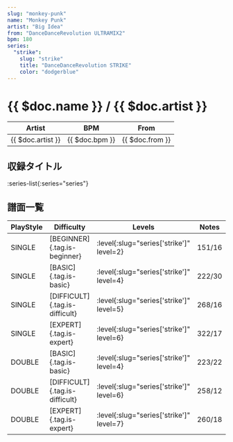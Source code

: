 ```yaml
---
slug: "monkey-punk"
name: "Monkey Punk"
artist: "Big Idea"
from: "DanceDanceRevolution ULTRAMIX2"
bpm: 180
series:
  "strike":
    slug: "strike"
    title: "DanceDanceRevolution STRIKE"
    color: "dodgerblue"
---
```


# {{ $doc.name }} / {{ $doc.artist }}

|Artist|BPM|From|
|------|---|----|
|{{ $doc.artist }}|{{ $doc.bpm }}|{{ $doc.from }}|

## 収録タイトル

:series-list{:series="series"}

## 譜面一覧

|PlayStyle|Difficulty|Levels|Notes|Movie|
|---------|----------|------|-----|-----|
|SINGLE|[BEGINNER]{.tag.is-beginner}|:level{:slug="series['strike']" level=2}|151/16||
|SINGLE|[BASIC]{.tag.is-basic}|:level{:slug="series['strike']" level=4}|222/30||
|SINGLE|[DIFFICULT]{.tag.is-difficult}|:level{:slug="series['strike']" level=5}|268/16||
|SINGLE|[EXPERT]{.tag.is-expert}|:level{:slug="series['strike']" level=6}|322/17||
|DOUBLE|[BASIC]{.tag.is-basic}|:level{:slug="series['strike']" level=4}|223/22||
|DOUBLE|[DIFFICULT]{.tag.is-difficult}|:level{:slug="series['strike']" level=6}|258/12||
|DOUBLE|[EXPERT]{.tag.is-expert}|:level{:slug="series['strike']" level=7}|260/18||
